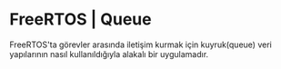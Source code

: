 # FreeRTOS | Queue

FreeRTOS'ta görevler arasında iletişim kurmak için kuyruk(queue) veri yapılarının nasıl kullanıldığıyla alakalı bir uygulamadır.
